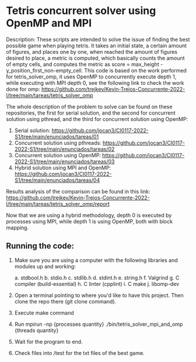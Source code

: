 # Tetris concurrent solver using OpenMP and MPI

Description: These scripts are intended to solve the issue of finding the best possible game when playing tetris. It takes an initial state,
a certain amount of figures, and places one by one,  when reached the amount of figures desired to place, a metric is computed, which basically
counts the amount of empty cells, and computes the metric as score = max_height - y_position_first_non-empty_cell. This code is based on the work performed for tetris_solver_omp, it uses OpenMP to concurrently execute depth 1, while executing with MPI depth 0, see the following link to check the work done for omp: https://github.com/trejkev/Kevin-Trejos-Concurrente-2022-I/tree/main/tareas/tetris_solver_omp

The whole description of the problem to solve can be found on these repositories, the first for serial solution, and the second for concurrent solution using pthread, and the third for concurrent solution using OpenMP:
1. Serial solution: https://github.com/jocan3/CI0117-2022-S1/tree/main/enunciados/tareas/01
2. Concurrent solution using pthreads: https://github.com/jocan3/CI0117-2022-S1/tree/main/enunciados/tareas/02
3. Concurrent solution using OpenMP: https://github.com/jocan3/CI0117-2022-S1/tree/main/enunciados/tareas/03
4. Hybrid solution using MPI and OpenMP: https://github.com/jocan3/CI0117-2022-S1/tree/main/enunciados/tareas/04

Results analysis of the comparison can be found in this link: https://github.com/trejkev/Kevin-Trejos-Concurrente-2022-I/tree/main/tareas/tetris_solver_omp/report

Now that we are using a hybrid methodology, depth 0 is executed by processes using MPI, while depth 1 is using OpenMP, both with block mapping.

## Running the code:

  1. Make sure you are using a computer with the following libraries and modules up and working:

        a. stdbool.h
        b. stdio.h
        c. stdlib.h
        d. stdint.h
        e. string.h
        f. Valgrind
        g. C compiler (build-essential)
        h. C linter (cpplint)
        i. C make
        j. libomp-dev
  2. Open a terminal pointing to where you'd like to have this project. Then clone the repo there (git clone command).
  3. Execute make command
  4. Run mpirun -np {processes quantity} ./bin/tetris_solver_mpi_and_omp {threads quantity}
  5. Wait for the program to end.
  6. Check files into /test for the txt files of the best game.
